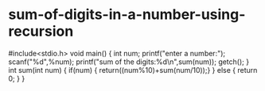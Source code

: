 # sum-of-digits-in-a-number-using-recursion
#include<stdio.h>
void main()
{
int num;
printf("enter a number:");
scanf("%d",%num);
printf("sum of the digits:%d\n",sum(num));
getch();
}
int sum(int num)
{
  if(num)
  {
    return((num%10)+sum(num/10));}
  }
  else
  {
    return 0;
  }
}
